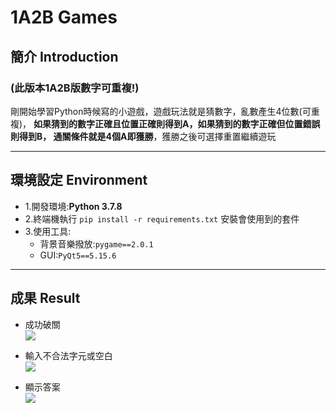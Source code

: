 # 1A2B Games

## 簡介 Introduction
### (此版本1A2B版數字可重複!)
剛開始學習Python時候寫的小遊戲，遊戲玩法就是猜數字，亂數產生4位數(可重複)，
**如果猜到的數字正確且位置正確則得到A，如果猜到的數字正確但位置錯誤則得到B，
通關條件就是4個A即獲勝**，獲勝之後可選擇重置繼續遊玩

----------------------------------------

## 環境設定 Environment
- 1.開發環境:**Python 3.7.8**
- 2.終端機執行 ```pip install -r requirements.txt``` 安裝會使用到的套件
- 3.使用工具:
    * 背景音樂撥放:```pygame==2.0.1```
    * GUI:```PyQt5==5.15.6```

----------------------------------------

## 成果 Result
- 成功破關\
   ![](https://i.imgur.com/36xyYuf.png)
   
- 輸入不合法字元或空白\
   ![](https://i.imgur.com/FzWezv8.png)
   
- 顯示答案\
   ![](https://i.imgur.com/lc0jhPc.png)
